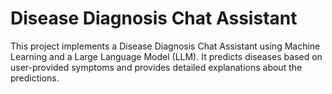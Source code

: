 # Disease Diagnosis Chat Assistant

This project implements a Disease Diagnosis Chat Assistant using Machine Learning and a Large Language Model (LLM). It predicts diseases based on user-provided symptoms and provides detailed explanations about the predictions.
